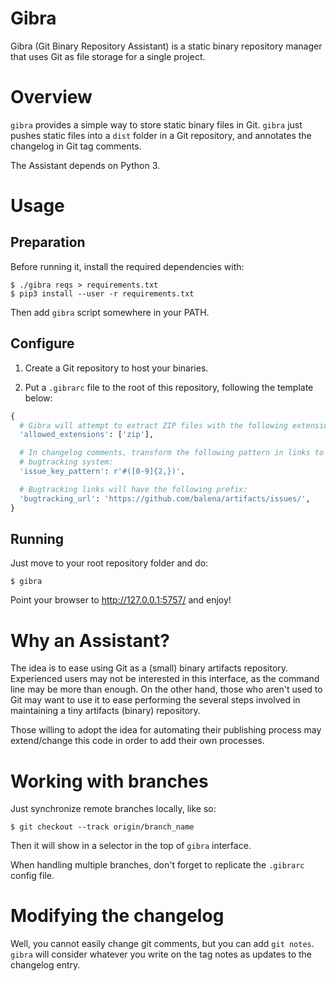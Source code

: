 Gibra
=====

Gibra (Git Binary Repository Assistant) is a static binary repository manager
that uses Git as file storage for a single project.


# Overview

`gibra` provides a simple way to store static binary files in Git. `gibra` just
pushes static files into a `dist` folder in a Git repository, and annotates the
changelog in Git tag comments.

The Assistant depends on Python 3.


# Usage


## Preparation

Before running it, install the required dependencies with:

    $ ./gibra reqs > requirements.txt
    $ pip3 install --user -r requirements.txt

Then add `gibra` script somewhere in your PATH.


## Configure

1) Create a Git repository to host your binaries.

2) Put a `.gibrarc` file to the root of this repository, following the template
below:

```python
{
  # Gibra will attempt to extract ZIP files with the following extensions:
  'allowed_extensions': ['zip'],

  # In changelog comments, transform the following pattern in links to your
  # bugtracking system:
  'issue_key_pattern': r'#([0-9]{2,})',

  # Bugtracking links will have the following prefix:
  'bugtracking_url': 'https://github.com/balena/artifacts/issues/',
}
```

## Running

Just move to your root repository folder and do:

    $ gibra

Point your browser to http://127.0.0.1:5757/ and enjoy!


# Why an Assistant?

The idea is to ease using Git as a (small) binary artifacts repository.
Experienced users may not be interested in this interface, as the command line
may be more than enough. On the other hand, those who aren't used to Git may
want to use it to ease performing the several steps involved in maintaining a
tiny artifacts (binary) repository.

Those willing to adopt the idea for automating their publishing process may
extend/change this code in order to add their own processes.


# Working with branches

Just synchronize remote branches locally, like so:

    $ git checkout --track origin/branch_name

Then it will show in a selector in the top of `gibra` interface.

When handling multiple branches, don't forget to replicate the `.gibrarc`
config file.


# Modifying the changelog

Well, you cannot easily change git comments, but you can add `git notes`.
`gibra` will consider whatever you write on the tag notes as updates to the
changelog entry.


